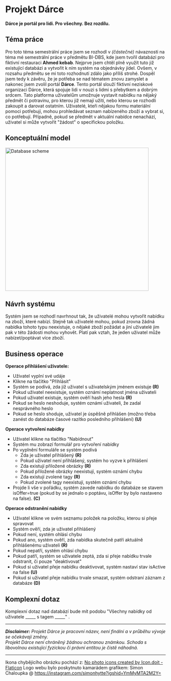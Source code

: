# Projekt Dárce

**Dárce je portál pro lidi. Pro všechny. Bez rozdílu.**

## Téma práce

Pro toto téma semestrální práce jsem se rozhodl v *(částečné)* návaznosti na téma mé semestrální práce v předmětu BI-DBS, kde jsem tvořil databázi pro fiktivní restauraci **Ahmed kebab**. Nejprve jsem chtěl plně využít tuto již existující databázi a vytvořit k ním systém na objednávky jídel. Ovšem, v rozsahu předmětu se mi toto rozhodnutí zdálo jako příliš strohé. Dospěl jsem tedy k závěru, že je potřeba se nad tématem znovu zamyslet a nakonec jsem zvolil portál **Dárce**. Tento portál slouží fiktivní neziskové organizaci  Dárce, která spojuje lidi v nouzi s lidmi s přebytkem a dobrým srdcem. Tato platforma uživatelům umožnuje vystavit nabídku na nějaký předmět či potravinu, pro kterou již nemají užití, nebo kterou se rozhodli zakoupit a darovat ostatním. Uživatelé, kteři nějakou formu materiální pomoci potřebují, mohou prohledávat seznam nabízeného zboží a vybrat si, co potřebují. Případně, pokud se předmět v aktuální nabídce nenachází, uživatel si může vytvořit "žádost" o specifickou položku.

## Konceptuální model

<img src="https://gitlab.fit.cvut.cz/nebesluk/tjv_semestral_work/-/raw/media/images/dbs_scheme.jpg?raw=true" alt="Database scheme" Width="450" Heihght="300">

## Návrh systému

Systém jsem se rozhodl navrhnout tak, že uživatelé mohou vytvořit nabídku na zboží, které nabízí. Stejně tak uživatelé mohou, pokud zrovna žádná nabídka tohoto typu neexistuje, o nějaké zboží požádat a jiní uživatelé jim pak v této žádosti mohou vyhovět. Platí pak vztah, že jeden uživatel může nabízet/poptávat více zboží.

## Business operace

**Operace přihlášení uživatele:**
- Uživatel vyplní své udáje
- Klikne na tlačítko "Přihlásit"
- Systém se podívá, zda již uživatel s uživatelským jménem existuje **(R)**
- Pokud uživatel neexistuje, systém oznámí neplatnost jména uživateli
- Pokud uživatel existuje, systém ověří hash jeho hesla **(R)**
- Pokud se heslo neshoduje, systém oznámí uživateli, že zadal nesprávného heslo
- Pokud se heslo shoduje, uživatel je úspěšně přihlášen (možno třeba zanést do databáze časové razítko posledního přihlášení) **(U)**

**Operace vytvoření nabídky**
- Uživatel klikne na tlačítko "Nabídnout"
- Systém mu zobrazí formulář pro vytvoření nabídky
- Po vyplnění formuláře se systém podívá
    - Zda je uživatel přihlášený **(R)**
    - Pokud uživatel není přihlášený, systém ho vyzve k přihlášení
    - Zda existují přiložené obrázky **(R)**
    - Pokud přiložené obrázky neexistují, systém oznámí chybu
    - Zda existují zvolené tagy **(R)**
    - Pokud zvolené tagy neexistují, systém oznámí chybu
- Projde li vše v pořádku, systém zavede nabídku do databáze se stavem isOffer=true (pokud by se jednalo o poptávu, isOffer by bylo nastaveno na false). **(C)**

**Operace odstranění nabídky**
- Uživatel klikne ve svém seznamu položek na položku, kterou si přeje spravovat 
- Systém ověří, zda je uživatel přihlášený
- Pokud není, systém ohlásí chybu
- Pokud ano, systém ověří, zda nabídka skutečně patří aktuálně přihlášenému uživateli **(R)**
- Pokud nepatří, systém ohlásí chybu
- Pokud patří, systém se uživatele zeptá, zda si přeje nabídku trvale odstranit, či pouze "deaktivovat"
- Pokud si uživatel přeje nabídku deaktivovat, systém nastaví stav isActive na false **(U)**
- Pokud si uživatel přeje nabídku trvale smazat, systém odstraní záznam z databáze **(D)**



## Komplexní dotaz

Komplexní dotaz nad databází bude mít podobu "Všechny nabídky od uživatele _____ s tagem _____" .

----

***Disclaimer:** Projekt Dárce je pracovní název, není finální a v průběhu vývoje se očekávají změny.<br> Projekt Dárce není chráněný žádnou ochranou známkou. Schoda s libovolnou existující fyzickou či právní entitou je čistě náhodná.*


---

Ikona chybějícího obrázku pochází z:
<a href="https://www.flaticon.com/free-icons/no-photo" title="no photo icons">No photo icons created by Icon.doit - Flaticon</a>
Logo webu bylo poskytnuto kamarádem grafikem:
Simon Chaloupka @ https://instagram.com/simonhytte?igshid=YmMyMTA2M2Y=